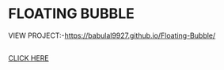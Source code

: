 # FLOATING BUBBLE
VIEW PROJECT:-https://babulal9927.github.io/Floating-Bubble/
##
[CLICK HERE](https://babulal9927.github.io/Floating-Bubble/)
